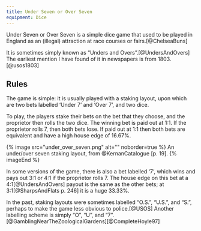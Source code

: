```yaml
---
title: Under Seven or Over Seven
equipment: Dice
---
```


<p class="lead">
Under Seven or Over Seven is a simple dice game that used to be played in
England as an (illegal) attraction at race courses or fairs.[@ChelseaBuns]
</p>

It is sometimes simply known as “Unders and Overs”.[@UndersAndOvers] The
earliest mention I have found of it in newspapers is from 1803.[@usos1803]

<!-- excerpt -->

## Rules

The game is simple: it is usually played with a staking layout, upon which are
two bets labelled ‘Under 7’ and ‘Over 7’, and two dice.

To play, the players stake their bets on the bet that they choose, and the proprietor then rolls the two dice. The winning bet is paid out at 1&ratio;1. If the proprietor rolls 7, then both bets lose. If paid out at 1&ratio;1 then both bets are equivalent and have a high house edge of 16.67%.

{% image src="under_over_seven.png" alt="" noborder=true %}
An under/over seven staking layout, from @KernanCatalogue [p. 19].
{% imageEnd %}

In some versions of the game, there is also a bet labelled ‘7’, which wins and pays out 3&ratio;1 or 4&ratio;1 if the proprietor rolls 7. The house edge on this bet at a 4&ratio;1[@UndersAndOvers] payout is the same as the other bets; at 3&ratio;1[@SharpsAndFlats p. 246] it is a huge 33.33%.

In the past, staking layouts were sometimes labelled “O.S.”, “U.S.”, and “S.”, perhaps to make the game less obvious to police.[@USOS] Another labelling scheme is simply “O”, “U”, and “7”.[@GamblingNearTheZoologicalGardens][@CompleteHoyle97]
